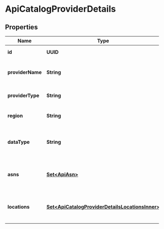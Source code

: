 

# ApiCatalogProviderDetails


## Properties

| Name | Type | Description | Notes |
|------------ | ------------- | ------------- | -------------|
|**id** | **UUID** | The catalog provider ID. |  [optional] |
|**providerName** | **String** | The name of the catalog provider. |  [optional] |
|**providerType** | **String** | The type of catalog provider. |  [optional] |
|**region** | **String** | The catalog provider region. |  [optional] |
|**dataType** | **String** | The type of data produced by the provider. |  [optional] |
|**asns** | [**Set&lt;ApiAsn&gt;**](ApiAsn.md) | List of ASN&#39;s covered by the Provider. |  [optional] |
|**locations** | [**Set&lt;ApiCatalogProviderDetailsLocationsInner&gt;**](ApiCatalogProviderDetailsLocationsInner.md) | List of locations covered by the Provider. |  [optional] |



